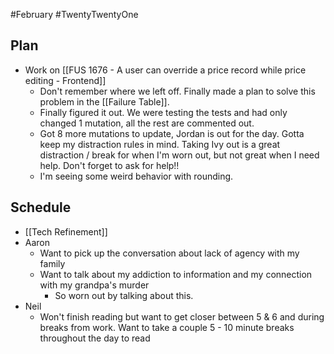 #February #TwentyTwentyOne
## Plan
- Work on [[FUS 1676 - A user can override a price record while price editing - Frontend]]
	- Don't remember where we left off. Finally made a plan to solve this problem in the [[Failure Table]].
	- Finally figured it out. We were testing the tests and had only changed 1 mutation, all the rest are commented out. 
	- Got 8 more mutations to update, Jordan is out for the day. Gotta keep my distraction rules in mind. Taking Ivy out is a great distraction / break for when I'm worn out, but not great when I need help. Don't forget to ask for help!!
	- I'm seeing some weird behavior with rounding.

## Schedule
- [[Tech Refinement]]
- Aaron
	- Want to pick up the conversation about lack of agency with my family
	- Want to talk about my addiction to information and my connection with my grandpa's murder
		- So worn out by talking about this. 
- Neil
	- Won't finish reading but want to get closer between 5 & 6 and during breaks from work. Want to take a couple 5 - 10 minute breaks throughout the day to read


